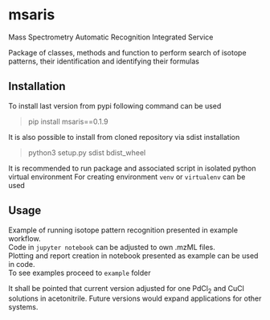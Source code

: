 # msaris
 Mass Spectrometry Automatic Recognition Integrated Service

Package of classes, methods and function to
perform search of isotope patterns, their identification and
identifying their formulas

## Installation

To install last version from pypi following command can be used

> pip install msaris==0.1.9

It is also possible to install from cloned repository via sdist installation

> python3 setup.py sdist bdist_wheel

It is recommended to run package and associated script in isolated python virtual environment
For creating environment `venv` or `virtualenv` can be used

## Usage

Example of running isotope pattern recognition presented in example workflow.\
Code in `jupyter notebook` can be adjusted to own .mzML files.\
Plotting and report creation in notebook presented as example can be used
in code. \
To see examples proceed to `example` folder

It shall be pointed that current version adjusted for one PdCl<sub>2</sub> and CuCl solutions
in acetonitrile. Future versions would expand applications for other systems.
